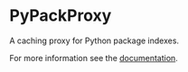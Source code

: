 # PyPackProxy

A caching proxy for Python package indexes.

For more information see the [documentation](https://andreas19.github.io/pypackproxy/overview.html).
